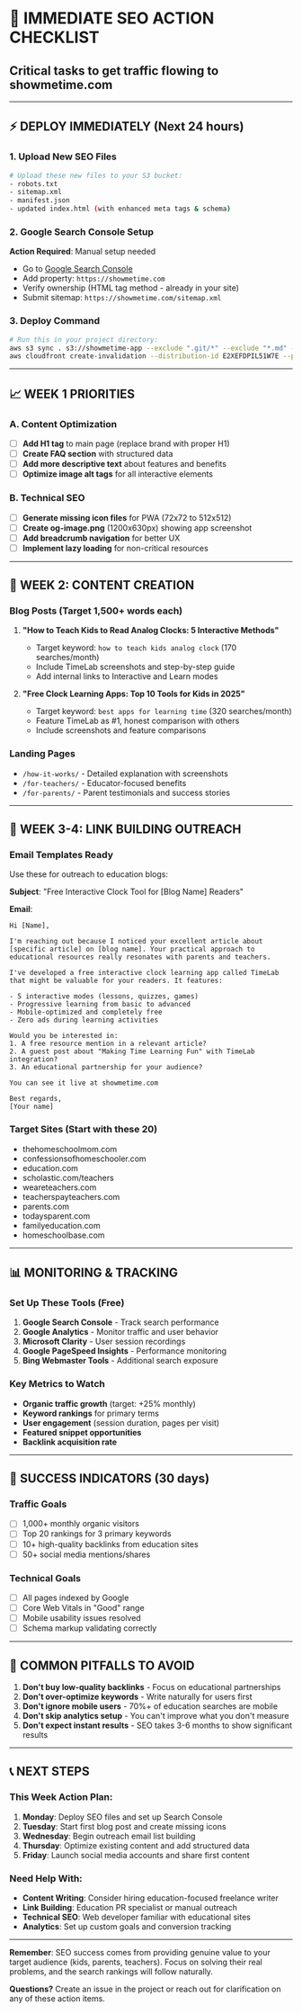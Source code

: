 # 🚀 **IMMEDIATE SEO ACTION CHECKLIST**
## Critical tasks to get traffic flowing to showmetime.com

---

## ⚡ **DEPLOY IMMEDIATELY** (Next 24 hours)

### 1. Upload New SEO Files
```bash
# Upload these new files to your S3 bucket:
- robots.txt
- sitemap.xml  
- manifest.json
- updated index.html (with enhanced meta tags & schema)
```

### 2. Google Search Console Setup
**Action Required**: Manual setup needed
- Go to [Google Search Console](https://search.google.com/search-console)
- Add property: `https://showmetime.com`
- Verify ownership (HTML tag method - already in your site)
- Submit sitemap: `https://showmetime.com/sitemap.xml`

### 3. Deploy Command
```bash
# Run this in your project directory:
aws s3 sync . s3://showmetime-app --exclude ".git/*" --exclude "*.md" --exclude "*.sh" --exclude "node_modules/*"
aws cloudfront create-invalidation --distribution-id E2XEFDPIL51W7E --paths "/*"
```

---

## 📈 **WEEK 1 PRIORITIES**

### A. Content Optimization
- [ ] **Add H1 tag** to main page (replace brand with proper H1)
- [ ] **Create FAQ section** with structured data
- [ ] **Add more descriptive text** about features and benefits
- [ ] **Optimize image alt tags** for all interactive elements

### B. Technical SEO
- [ ] **Generate missing icon files** for PWA (72x72 to 512x512)
- [ ] **Create og-image.png** (1200x630px) showing app screenshot
- [ ] **Add breadcrumb navigation** for better UX
- [ ] **Implement lazy loading** for non-critical resources

---

## 📝 **WEEK 2: CONTENT CREATION**

### Blog Posts (Target 1,500+ words each)
1. **"How to Teach Kids to Read Analog Clocks: 5 Interactive Methods"**
   - Target keyword: `how to teach kids analog clock` (170 searches/month)
   - Include TimeLab screenshots and step-by-step guide
   - Add internal links to Interactive and Learn modes

2. **"Free Clock Learning Apps: Top 10 Tools for Kids in 2025"**
   - Target keyword: `best apps for learning time` (320 searches/month)
   - Feature TimeLab as #1, honest comparison with others
   - Include screenshots and feature comparisons

### Landing Pages
- `/how-it-works/` - Detailed explanation with screenshots
- `/for-teachers/` - Educator-focused benefits
- `/for-parents/` - Parent testimonials and success stories

---

## 🔗 **WEEK 3-4: LINK BUILDING OUTREACH**

### Email Templates Ready
Use these for outreach to education blogs:

**Subject**: "Free Interactive Clock Tool for [Blog Name] Readers"

**Email**:
```
Hi [Name],

I'm reaching out because I noticed your excellent article about [specific article] on [blog name]. Your practical approach to educational resources really resonates with parents and teachers.

I've developed a free interactive clock learning app called TimeLab that might be valuable for your readers. It features:

- 5 interactive modes (lessons, quizzes, games)
- Progressive learning from basic to advanced
- Mobile-optimized and completely free
- Zero ads during learning activities

Would you be interested in:
1. A free resource mention in a relevant article?
2. A guest post about "Making Time Learning Fun" with TimeLab integration?
3. An educational partnership for your audience?

You can see it live at showmetime.com

Best regards,
[Your name]
```

### Target Sites (Start with these 20)
- thehomeschoolmom.com
- confessionsofhomeschooler.com
- education.com
- scholastic.com/teachers
- weareteachers.com
- teacherspayteachers.com
- parents.com
- todaysparent.com
- familyeducation.com
- homeschoolbase.com

---

## 📊 **MONITORING & TRACKING**

### Set Up These Tools (Free)
1. **Google Search Console** - Track search performance
2. **Google Analytics** - Monitor traffic and user behavior  
3. **Microsoft Clarity** - User session recordings
4. **Google PageSpeed Insights** - Performance monitoring
5. **Bing Webmaster Tools** - Additional search exposure

### Key Metrics to Watch
- **Organic traffic growth** (target: +25% monthly)
- **Keyword rankings** for primary terms
- **User engagement** (session duration, pages per visit)
- **Featured snippet opportunities**
- **Backlink acquisition rate**

---

## 🎯 **SUCCESS INDICATORS (30 days)**

### Traffic Goals
- [ ] 1,000+ monthly organic visitors
- [ ] Top 20 rankings for 3 primary keywords
- [ ] 10+ high-quality backlinks from education sites
- [ ] 50+ social media mentions/shares

### Technical Goals  
- [ ] All pages indexed by Google
- [ ] Core Web Vitals in "Good" range
- [ ] Mobile usability issues resolved
- [ ] Schema markup validating correctly

---

## 🚨 **COMMON PITFALLS TO AVOID**

1. **Don't buy low-quality backlinks** - Focus on educational partnerships
2. **Don't over-optimize keywords** - Write naturally for users first
3. **Don't ignore mobile users** - 70%+ of education searches are mobile
4. **Don't skip analytics setup** - You can't improve what you don't measure
5. **Don't expect instant results** - SEO takes 3-6 months to show significant results

---

## 📞 **NEXT STEPS**

### This Week Action Plan:
1. **Monday**: Deploy SEO files and set up Search Console
2. **Tuesday**: Start first blog post and create missing icons  
3. **Wednesday**: Begin outreach email list building
4. **Thursday**: Optimize existing content and add structured data
5. **Friday**: Launch social media accounts and share first content

### Need Help With:
- **Content Writing**: Consider hiring education-focused freelance writer
- **Link Building**: Education PR specialist or manual outreach
- **Technical SEO**: Web developer familiar with educational sites
- **Analytics**: Set up custom goals and conversion tracking

---

**Remember**: SEO success comes from providing genuine value to your target audience (kids, parents, teachers). Focus on solving their real problems, and the search rankings will follow naturally.

**Questions?** Create an issue in the project or reach out for clarification on any of these action items.